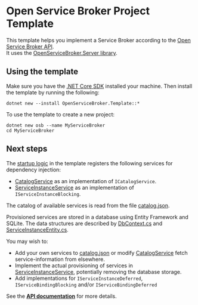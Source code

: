 # Open Service Broker Project Template

This template helps you implement a Service Broker according to the [Open Service Broker API](https://www.openservicebrokerapi.org/).  
It uses the [OpenServiceBroker.Server library](https://github.com/TypedRest/OpenServiceBroker#server-library).

## Using the template

Make sure you have the [.NET Core SDK](https://www.microsoft.com/net/download) installed your machine. Then install the template by running the following:

    dotnet new --install OpenServiceBroker.Template::*

To use the template to create a new project:

    dotnet new osb --name MyServiceBroker
    cd MyServiceBroker

## Next steps

The [startup logic](content/Startup.cs) in the template registers the following services for dependency injection:

- [CatalogService](content/CatalogService.cs) as an implementation of `ICatalogService`.
- [ServiceInstanceService](content/ServiceInstanceService.cs) as an implementation of `IServiceInstanceBlocking`.

The catalog of available services is read from the file [catalog.json](content/catalog.json).

Provisioned services are stored in a database using Entity Framework and SQLite. The data structures are described by [DbContext.cs](content/DbContext.cs) and [ServiceInstanceEntity.cs](content/ServiceInstanceEntity.cs).

You may wish to:

- Add your own services to [catalog.json](content/catalog.json) or modify [CatalogService](content/CatalogService.cs) fetch service-information from elsewhere.
- Implement the actual provisioning of services in [ServiceInstanceService](content/ServiceInstanceService.cs), potentially removing the database storage.
- Add implementations for `IServiceInstanceDeferred`, `IServiceBindingBlocking` and/or `IServiceBindingDeferred`

See the **[API documentation](https://openservicebroker.typedrest.net/)** for more details.
